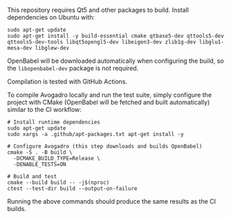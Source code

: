 This repository requires Qt5 and other packages to build. Install dependencies on Ubuntu with:

```
sudo apt-get update
sudo apt-get install -y build-essential cmake qtbase5-dev qttools5-dev qttools5-dev-tools libqt5opengl5-dev libeigen3-dev zlib1g-dev libglu1-mesa-dev libglew-dev
```

OpenBabel will be downloaded automatically when configuring the build, so the
`libopenbabel-dev` package is not required.

Compilation is tested with GitHub Actions.

To compile Avogadro locally and run the test suite, simply configure the project
with CMake (OpenBabel will be fetched and built automatically) similar to the CI
workflow:

```
# Install runtime dependencies
sudo apt-get update
sudo xargs -a .github/apt-packages.txt apt-get install -y

# Configure Avogadro (this step downloads and builds OpenBabel)
cmake -S . -B build \
  -DCMAKE_BUILD_TYPE=Release \
  -DENABLE_TESTS=ON

# Build and test
cmake --build build -- -j$(nproc)
ctest --test-dir build --output-on-failure
```

Running the above commands should produce the same results as the CI builds.
